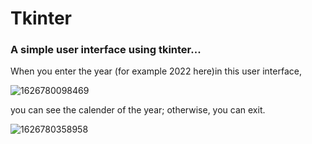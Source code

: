 # Tkinter

### A simple user interface using tkinter...

When you enter the year (for example 2022 here)in this user interface,

![1626780098469](https://user-images.githubusercontent.com/61671531/126316129-dbd78afd-d90a-40c1-8562-7d3df95d2840.jpg)


you can see the calender of the year; otherwise, you can exit.

![1626780358958](https://user-images.githubusercontent.com/61671531/126316669-fa018201-09c8-453e-9906-c90125013fcd.jpg)




